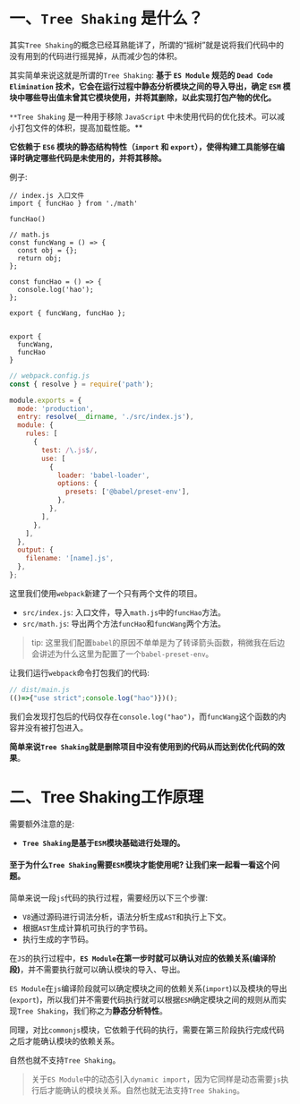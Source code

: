 # 一、`Tree Shaking` 是什么？

其实`Tree Shaking`的概念已经耳熟能详了，所谓的“摇树”就是说将我们代码中的没有用到的代码进行摇晃掉，从而减少包的体积。

其实简单来说这就是所谓的`Tree Shaking`: **基于 `ES Module` 规范的 `Dead Code Elimination` 技术，它会在运行过程中静态分析模块之间的导入导出，确定 `ESM` 模块中哪些导出值未曾其它模块使用，并将其删除，以此实现打包产物的优化。**

`**Tree Shaking` 是一种用于移除 `JavaScript` 中未使用代码的优化技术。可以减小打包文件的体积，提高加载性能。**

**它依赖于 `ES6` 模块的静态结构特性（`import` 和 `export`），使得构建工具能够在编译时确定哪些代码是未使用的，并将其移除。**

例子:

```
// index.js 入口文件
import { funcHao } from './math'

funcHao()
```

```
// math.js
const funcWang = () => {
  const obj = {};
  return obj;
};

const funcHao = () => {
  console.log('hao');
};

export { funcWang, funcHao };


export {
  funcWang,
  funcHao
}
```

```js
// webpack.config.js
const { resolve } = require('path');

module.exports = {
  mode: 'production',
  entry: resolve(__dirname, './src/index.js'),
  module: {
    rules: [
      {
        test: /\.js$/,
        use: [
          {
            loader: 'babel-loader',
            options: {
              presets: ['@babel/preset-env'],
            },
          },
        ],
      },
    ],
  },
  output: {
    filename: '[name].js',
  },
};
```

这里我们使用`webpack`新建了一个只有两个文件的项目。

- `src/index.js`: 入口文件，导入`math.js`中的`funcHao`方法。
- `src/math.js`: 导出两个方法`funcHao`和`funcWang`两个方法。

> tip:  这里我们配置`babel`的原因不单单是为了转译箭头函数，稍微我在后边会讲述为什么这里为配置了一个`babel-preset-env`。

让我们运行`webpack`命令打包我们的代码:

```js
// dist/main.js
(()=>{"use strict";console.log("hao")})();
```

我们会发现打包后的代码仅存在`console.log("hao")`，而`funcWang`这个函数的内容并没有被打包进入。

**简单来说`Tree Shaking`就是删除项目中没有使用到的代码从而达到优化代码的效果**。

# 二、Tree Shaking工作原理

需要额外注意的是:

- **`Tree Shaking`是基于`ESM`模块基础进行处理的。**

#### 至于为什么`Tree Shaking`需要`ESM`模块才能使用呢? 让我们来一起看一看这个问题。

简单来说一段`js`代码的执行过程，需要经历以下三个步骤:

- `V8`通过源码进行词法分析，语法分析生成`AST`和执行上下文。
- 根据`AST`生成计算机可执行的字节码。
- 执行生成的字节码。

在`JS`的执行过程中，**`ES Module`在第一步时就可以确认对应的依赖关系(编译阶段)**，并不需要执行就可以确认模块的导入、导出。

`ES Module`在`js`编译阶段就可以确定模块之间的依赖关系(`import`)以及模块的导出(`export`)，所以我们并不需要代码执行就可以根据`ESM`确定模块之间的规则从而实现`Tree Shaking`，我们称之为**静态分析特性**。

同理，对比`commonjs`模块，它依赖于代码的执行，需要在第三阶段执行完成代码之后才能确认模块的依赖关系。

自然也就不支持`Tree Shaking`。

> 关于`ES Module`中的动态引入`dynamic import`，因为它同样是动态需要`js`执行后才能确认的模块关系。自然也就无法支持`Tree Shaking`。